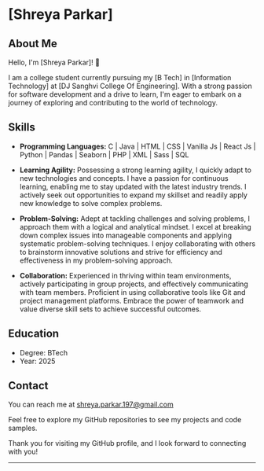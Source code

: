 # [Shreya Parkar]

## About Me

Hello, I'm [Shreya Parkar]! 👋

I am a college student currently pursuing my [B Tech] in [Information Technology] at [DJ Sanghvi College Of Engineering]. With a strong passion for software development and a drive to learn, I'm eager to embark on a journey of exploring and contributing to the world of technology.

## Skills
- **Programming Languages:** C | Java | HTML | CSS | Vanilla Js | React Js | Python | Pandas | Seaborn | PHP | XML | Sass | SQL 

- **Learning Agility:** Possessing a strong learning agility, I quickly adapt to new technologies and concepts. I have a passion for continuous learning, enabling me to stay updated with the latest industry trends. I actively seek out opportunities to expand my skillset and readily apply new knowledge to solve complex problems.

- **Problem-Solving:** Adept at tackling challenges and solving problems, I approach them with a logical and analytical mindset. I excel at breaking down complex issues into manageable components and applying systematic problem-solving techniques. I enjoy collaborating with others to brainstorm innovative solutions and strive for efficiency and effectiveness in my problem-solving approach.

- **Collaboration:** Experienced in thriving within team environments, actively participating in group projects, and effectively communicating with team members. Proficient in using collaborative tools like Git and project management platforms. Embrace the power of teamwork and value diverse skill sets to achieve successful outcomes.

## Education

- Degree: BTech 
- Year: 2025

## Contact

You can reach me at shreya.parkar.197@gmail.com

Feel free to explore my GitHub repositories to see my projects and code samples.

Thank you for visiting my GitHub profile, and I look forward to connecting with you!

---
<!---
ShreyaCtrl/ShreyaCtrl is a ✨ special ✨ repository because its `README.md` (this file) appears on your GitHub profile.
You can click the Preview link to take a look at your changes.
--->
